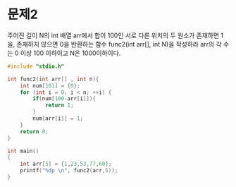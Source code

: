 ﻿# 문제2
주어진 길이 N의 int 배열 arr에서 합이 100인 서로 다른 위치의 두 원소가 존재하면
1을, 존재하지 않으면 0을 반환하는 함수 func2(int arr[], int N)을 작성하라
arr의 각 수는 0 이상 100 이하이고 N은 1000이하이다.

```c++
#include "stdio.h"

int func2(int arr[] , int n){
    int num[101] = {0};
    for (int i = 0; i < n; ++i) {
        if(num[100-arr[i]]){
            return 1;
        }
        num[arr[i]] = 1;
    }
    return 0;
}

int main()
{
    int arr[5] = {1,23,53,77,60};
    printf("%dp \n", func2(arr,5));
}
```